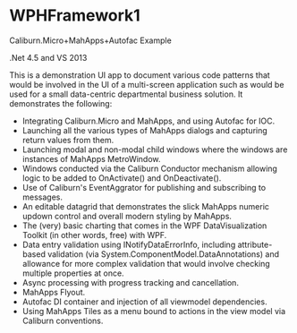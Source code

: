 # WPHFramework1
Caliburn.Micro+MahApps+Autofac Example

.Net 4.5 and VS 2013

This is a demonstration UI app to document various code patterns that would be involved in the UI of a multi-screen application such as would be used for a small data-centric departmental business solution.  It demonstrates the following:

- Integrating Caliburn.Micro and MahApps, and using Autofac for IOC.
- Launching all the various types of MahApps dialogs and capturing return values from them.
- Launching modal and non-modal child windows where the windows are instances of MahApps MetroWindow.
- Windows conducted via the Caliburn Conductor<Screen> mechanism allowing logic to be added to OnActivate() and OnDeactivate().
- Use of Caliburn's EventAggrator for publishing and subscribing to messages.
- An editable datagrid that demonstrates the slick MahApps numeric updown control and overall modern styling by MahApps.
- The (very) basic charting that comes in the WPF DataVisualization Toolkit (in other words, free) with WPF.
- Data entry validation using INotifyDataErrorInfo, including attribute-based validation (via System.ComponentModel.DataAnnotations) and allowance for more complex validation that would involve checking multiple properties at once.
- Async processing with progress tracking and cancellation.
- MahApps Flyout.
- Autofac DI container and injection of all viewmodel dependencies.
- Using MahApps Tiles as a menu bound to actions in the view model via Caliburn conventions.



